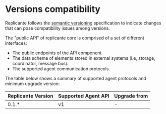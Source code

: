 # Versions compatibility
Replicante follows the [semantic versioning](https://semver.org/) specification to
indicate changes that can pose compatibility issues among versions.

The "public API" of replicante core is comprised of a set of different interfaces:

  * The public endpoints of the API component.
  * The data schema of elements stored in external systems (i.e, storage, coordinator, message bus).
  * The supported agent communication protocols.


The table below shows a summary of supported agent protocols and minimum upgrade version:

| Replicante Version | Supported Agent API | Upgrade from |
| ------------------ | ------------------- | ------------ |
| 0.1.*              | v1                  | -            |
